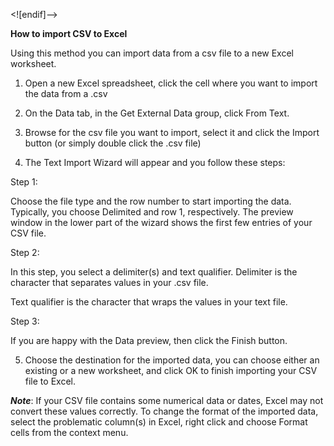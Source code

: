 ﻿
<![endif]-->

**How to import CSV to Excel**

Using this method you can import data from a csv file to a new Excel worksheet.

1. Open a new Excel spreadsheet, click the cell where you want to import the data from a .csv

2. On the Data tab, in the Get External Data group, click From Text.

3. Browse for the csv file you want to import, select it and click the Import button (or simply double click the .csv file)

4. The Text Import Wizard will appear and you follow these steps:

Step 1:

Choose the file type and the row number to start importing the data. Typically, you choose Delimited and row 1, respectively. The preview window in the lower part of the wizard shows the first few entries of your CSV file.

Step 2:

In this step, you select a delimiter(s) and text qualifier. Delimiter is the character that separates values in your .csv file.

Text qualifier is the character that wraps the values in your text file.

Step 3:

If you are happy with the Data preview, then click the Finish button.

5. Choose the destination for the imported data, you can choose either an existing or a new worksheet, and click OK to finish importing your CSV file to Excel.

**_Note_**: If your CSV file contains some numerical data or dates, Excel may not convert these values correctly. To change the format of the imported data, select the problematic column(s) in Excel, right click and choose Format cells from the context menu.

